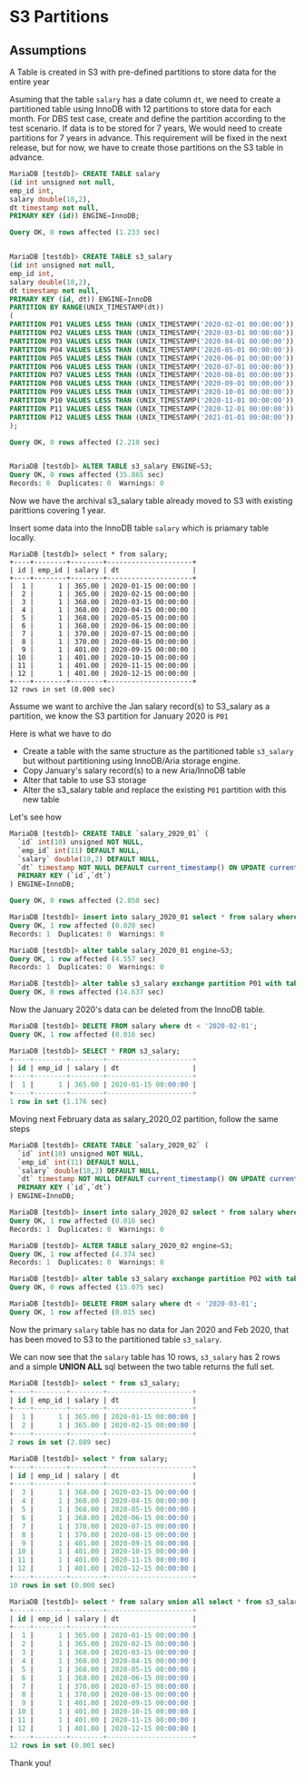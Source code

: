 # S3 Partitions

## Assumptions

A Table is created in S3 with pre-defined partitions to store data for the entire year

Asuming that the table `salary` has a date column `dt`, we need to create a partitioned table using InnoDB with 12 partitions to store data for each month. For DBS test case, create and define the partition according to the test scenario. If data is to be stored for 7 years, We would need to create partitions for 7 years in advance. This requirement will be fixed in the next release, but for now, we have to create those partitions on the S3 table in advance.

```SQL
MariaDB [testdb]> CREATE TABLE salary
(id int unsigned not null,
emp_id int,
salary double(18,2),
dt timestamp not null,
PRIMARY KEY (id)) ENGINE=InnoDB;

Query OK, 0 rows affected (1.233 sec)


MariaDB [testdb]> CREATE TABLE s3_salary
(id int unsigned not null,
emp_id int,
salary double(18,2),
dt timestamp not null,
PRIMARY KEY (id, dt)) ENGINE=InnoDB
PARTITION BY RANGE(UNIX_TIMESTAMP(dt))
(
PARTITION P01 VALUES LESS THAN (UNIX_TIMESTAMP('2020-02-01 00:00:00')),
PARTITION P02 VALUES LESS THAN (UNIX_TIMESTAMP('2020-03-01 00:00:00')),
PARTITION P03 VALUES LESS THAN (UNIX_TIMESTAMP('2020-04-01 00:00:00')),
PARTITION P04 VALUES LESS THAN (UNIX_TIMESTAMP('2020-05-01 00:00:00')),
PARTITION P05 VALUES LESS THAN (UNIX_TIMESTAMP('2020-06-01 00:00:00')),
PARTITION P06 VALUES LESS THAN (UNIX_TIMESTAMP('2020-07-01 00:00:00')),
PARTITION P07 VALUES LESS THAN (UNIX_TIMESTAMP('2020-08-01 00:00:00')),
PARTITION P08 VALUES LESS THAN (UNIX_TIMESTAMP('2020-09-01 00:00:00')),
PARTITION P09 VALUES LESS THAN (UNIX_TIMESTAMP('2020-10-01 00:00:00')),
PARTITION P10 VALUES LESS THAN (UNIX_TIMESTAMP('2020-11-01 00:00:00')),
PARTITION P11 VALUES LESS THAN (UNIX_TIMESTAMP('2020-12-01 00:00:00')),
PARTITION P12 VALUES LESS THAN (UNIX_TIMESTAMP('2021-01-01 00:00:00'))
);

Query OK, 0 rows affected (2.210 sec)


MariaDB [testdb]> ALTER TABLE s3_salary ENGINE=S3;
Query OK, 0 rows affected (35.865 sec)             
Records: 0  Duplicates: 0  Warnings: 0
```

Now we have the archival s3_salary table already moved to S3 with existing  parittions covering 1 year.

Insert some data into the InnoDB table `salary` which is priamary table locally.

```
MariaDB [testdb]> select * from salary;
+----+--------+--------+---------------------+
| id | emp_id | salary | dt                  |
+----+--------+--------+---------------------+
|  1 |      1 | 365.00 | 2020-01-15 00:00:00 |
|  2 |      1 | 365.00 | 2020-02-15 00:00:00 |
|  3 |      1 | 368.00 | 2020-03-15 00:00:00 |
|  4 |      1 | 368.00 | 2020-04-15 00:00:00 |
|  5 |      1 | 368.00 | 2020-05-15 00:00:00 |
|  6 |      1 | 368.00 | 2020-06-15 00:00:00 |
|  7 |      1 | 370.00 | 2020-07-15 00:00:00 |
|  8 |      1 | 370.00 | 2020-08-15 00:00:00 |
|  9 |      1 | 401.00 | 2020-09-15 00:00:00 |
| 10 |      1 | 401.00 | 2020-10-15 00:00:00 |
| 11 |      1 | 401.00 | 2020-11-15 00:00:00 |
| 12 |      1 | 401.00 | 2020-12-15 00:00:00 |
+----+--------+--------+---------------------+
12 rows in set (0.000 sec)
```

Assume we want to archive the Jan salary record(s) to S3_salary as a partition, we know the S3 partition for January 2020 is `P01`

Here is what we have to do

- Create a table with the same structure as the partitioned table `s3_salary` but without partitioning using InnoDB/Aria storage engine. 
- Copy January's salary record(s) to a new Aria/InnoDB table
- Alter that table to use S3 storage
- Alter the s3_salary table and replace the existing `P01` partition with this new table

Let's see how

```SQL
MariaDB [testdb]> CREATE TABLE `salary_2020_01` (
  `id` int(10) unsigned NOT NULL,
  `emp_id` int(11) DEFAULT NULL,
  `salary` double(18,2) DEFAULT NULL,
  `dt` timestamp NOT NULL DEFAULT current_timestamp() ON UPDATE current_timestamp(),
  PRIMARY KEY (`id`,`dt`)
) ENGINE=InnoDB;

Query OK, 0 rows affected (2.850 sec)

MariaDB [testdb]> insert into salary_2020_01 select * from salary where dt < '2020-02-01';
Query OK, 1 row affected (0.020 sec)
Records: 1  Duplicates: 0  Warnings: 0

MariaDB [testdb]> alter table salary_2020_01 engine=S3;
Query OK, 1 row affected (4.557 sec)               
Records: 1  Duplicates: 0  Warnings: 0

MariaDB [testdb]> alter table s3_salary exchange partition P01 with table salary_2020_01;
Query OK, 0 rows affected (14.637 sec)
```

Now the January 2020's data can be deleted from the InnoDB table.

```SQL
MariaDB [testdb]> DELETE FROM salary where dt < '2020-02-01';
Query OK, 1 row affected (0.016 sec)

MariaDB [testdb]> SELECT * FROM s3_salary;
+----+--------+--------+---------------------+
| id | emp_id | salary | dt                  |
+----+--------+--------+---------------------+
|  1 |      1 | 365.00 | 2020-01-15 00:00:00 |
+----+--------+--------+---------------------+
1 row in set (1.176 sec)
```

Moving next February data as salary_2020_02 partition, follow the same steps

```SQL
MariaDB [testdb]> CREATE TABLE `salary_2020_02` (
  `id` int(10) unsigned NOT NULL,
  `emp_id` int(11) DEFAULT NULL,
  `salary` double(18,2) DEFAULT NULL,
  `dt` timestamp NOT NULL DEFAULT current_timestamp() ON UPDATE current_timestamp(),
  PRIMARY KEY (`id`,`dt`)
) ENGINE=InnoDB;

MariaDB [testdb]> insert into salary_2020_02 select * from salary where dt < '2020-03-01';
Query OK, 1 row affected (0.016 sec)
Records: 1  Duplicates: 0  Warnings: 0

MariaDB [testdb]> ALTER TABLE salary_2020_02 engine=S3;
Query OK, 1 row affected (4.374 sec)               
Records: 1  Duplicates: 0  Warnings: 0

MariaDB [testdb]> alter table s3_salary exchange partition P02 with table salary_2020_02;
Query OK, 0 rows affected (15.075 sec)

MariaDB [testdb]> DELETE FROM salary where dt < '2020-03-01';
Query OK, 1 row affected (0.015 sec)
```

Now the primary `salary` table has no data for Jan 2020 and Feb 2020, that has been moved to S3 to the partitioned table `s3_salary`.

We can now see that the `salary` table has 10 rows, `s3_salary` has 2 rows and a simple **UNION ALL** sql between the two table returns the full set. 

```SQL
MariaDB [testdb]> select * from s3_salary;
+----+--------+--------+---------------------+
| id | emp_id | salary | dt                  |
+----+--------+--------+---------------------+
|  1 |      1 | 365.00 | 2020-01-15 00:00:00 |
|  2 |      1 | 365.00 | 2020-02-15 00:00:00 |
+----+--------+--------+---------------------+
2 rows in set (2.889 sec)

MariaDB [testdb]> select * from salary;
+----+--------+--------+---------------------+
| id | emp_id | salary | dt                  |
+----+--------+--------+---------------------+
|  3 |      1 | 368.00 | 2020-03-15 00:00:00 |
|  4 |      1 | 368.00 | 2020-04-15 00:00:00 |
|  5 |      1 | 368.00 | 2020-05-15 00:00:00 |
|  6 |      1 | 368.00 | 2020-06-15 00:00:00 |
|  7 |      1 | 370.00 | 2020-07-15 00:00:00 |
|  8 |      1 | 370.00 | 2020-08-15 00:00:00 |
|  9 |      1 | 401.00 | 2020-09-15 00:00:00 |
| 10 |      1 | 401.00 | 2020-10-15 00:00:00 |
| 11 |      1 | 401.00 | 2020-11-15 00:00:00 |
| 12 |      1 | 401.00 | 2020-12-15 00:00:00 |
+----+--------+--------+---------------------+
10 rows in set (0.000 sec)

MariaDB [testdb]> select * from salary union all select * from s3_salary order by dt;
+----+--------+--------+---------------------+
| id | emp_id | salary | dt                  |
+----+--------+--------+---------------------+
|  1 |      1 | 365.00 | 2020-01-15 00:00:00 |
|  2 |      1 | 365.00 | 2020-02-15 00:00:00 |
|  3 |      1 | 368.00 | 2020-03-15 00:00:00 |
|  4 |      1 | 368.00 | 2020-04-15 00:00:00 |
|  5 |      1 | 368.00 | 2020-05-15 00:00:00 |
|  6 |      1 | 368.00 | 2020-06-15 00:00:00 |
|  7 |      1 | 370.00 | 2020-07-15 00:00:00 |
|  8 |      1 | 370.00 | 2020-08-15 00:00:00 |
|  9 |      1 | 401.00 | 2020-09-15 00:00:00 |
| 10 |      1 | 401.00 | 2020-10-15 00:00:00 |
| 11 |      1 | 401.00 | 2020-11-15 00:00:00 |
| 12 |      1 | 401.00 | 2020-12-15 00:00:00 |
+----+--------+--------+---------------------+
12 rows in set (0.001 sec)
```

Thank you!